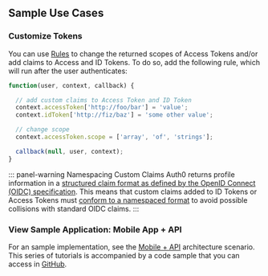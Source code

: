 ## Sample Use Cases

### Customize Tokens

You can use [Rules](/rules) to change the returned scopes of Access Tokens and/or add claims to Access and ID Tokens. To do so, add the following rule, which will run after the user authenticates:

```javascript
function(user, context, callback) {

  // add custom claims to Access Token and ID Token
  context.accessToken['http://foo/bar'] = 'value';
  context.idToken['http://fiz/baz'] = 'some other value';

  // change scope
  context.accessToken.scope = ['array', 'of', 'strings'];

  callback(null, user, context);
}
```

::: panel-warning Namespacing Custom Claims 
Auth0 returns profile information in a [structured claim format as defined by the OpenID Connect (OIDC) specification](https://openid.net/specs/openid-connect-core-1_0.html#StandardClaims). This means that custom claims added to ID Tokens or Access Tokens must [conform to a namespaced format](/tokens/guides/create-namespaced-custom-claims) to avoid possible collisions with standard OIDC claims. 
:::

### View Sample Application: Mobile App + API

For an sample implementation, see the [Mobile + API](/architecture-scenarios/application/mobile-api) architecture scenario. This series of tutorials is accompanied by a code sample that you can access in [GitHub](https://github.com/auth0-samples/auth0-pnp-exampleco-timesheets).
